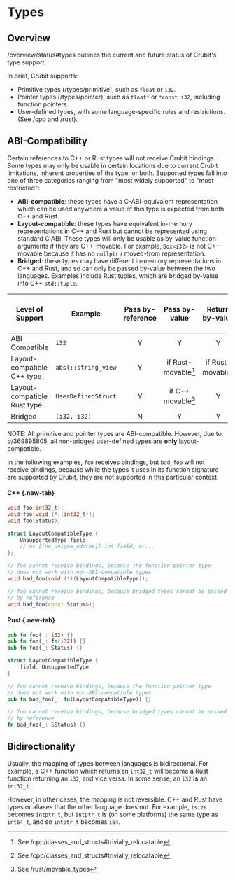 # Types

## Overview

<internal link>/overview/status#types outlines the current and future status of
Crubit's type support.

In brief, Crubit supports:

*   Primitive types (<internal link>/types/primitive), such as `float` or `i32`.
*   Pointer types (<internal link>/types/pointer), such as `float*` or `*const i32`,
    including function pointers.
*   User-defined types, with some language-specific rules and restrictions. (See
    <internal link>/cpp and <internal link>/rust).

## ABI-Compatibility

Certain references to C++ or Rust types will not receive Crubit bindings.
Some types may only be usable in certain locations due to current Crubit
limitations, inherent properties of the type, or both. Supported types fall into
one of three categories ranging from "most widely supported" to
"most restricted":

* **ABI-compatible**: these types have a C-ABI-equivalent representation which
    can be used anywhere a value of this type is expected from both C++ and
    Rust.
* **Layout-compatible**: these types have equivalent in-memory representations
    in C++ and Rust but cannot be represented using standard C ABI. These types
    will only be usable as by-value function arguments if they are C++-movable.
    For example, `Box<i32>` is not C++-movable because it has no `nullptr` /
    moved-from representation.
* **Bridged**: these types may have different in-memory representations in C++
    and Rust, and so can only be passed by-value between the two languages.
    Examples include Rust tuples, which are bridged by-value into C++
    `std::tuple`.

Level of Support            | Example             | Pass by-reference | Pass by-value       | Return by-value     | Fields | In Function Pointer Types
--------------------------- | ------------------- | :---------------: | :-----------------: | :-----------------: | :----: | :-----------------------:
ABI Compatible              | `i32`               | Y                 | Y                   | Y                   | Y      | Y
Layout-compatible C++ type  | `absl::string_view` | Y                 | if Rust-movable[^1] | if Rust-movable[^2] | Y      | N
Layout-compatible Rust type | `UserDefinedStruct` | Y                 | if C++ movable[^3]  | Y                   | Y      | N
Bridged                     | `(i32, i32)`        | N                 | Y                   | Y                   | N      | N

[^1]: See <internal link>/cpp/classes_and_structs#trivially_relocatable
[^2]: See <internal link>/cpp/classes_and_structs#trivially_relocatable
[^3]: See <internal link>/rust/movable_types

NOTE: All primitive and pointer types are ABI-compatible. However, due to
b/369895805, all non-bridged user-defined types are **only** layout-compatible.

In the following examples, `foo` receives bindings, but `bad_foo` will not
receive bindings, because while the types it uses in its function signature are
supported by Crubit, they are not supported in this particular context.

<section class="tabs" markdown=1>

#### C++ {.new-tab}

```c++ {.good}
void foo(int32_t);
void foo(void (*)(int32_t));
void foo(Status);
```

```c++ {.bad}
struct LayoutCompatibleType {
    UnsupportedType field;
    // or [[no_unique_addres]] int field; or...
};

// foo cannot receive bindings, because the function pointer type
// does not work with non-ABI-compatible types
void bad_foo(void (*)(LayoutCompatibleType));
```

```cpp {.bad}
// foo cannot receive bindings, because bridged types cannot be passed
// by reference
void bad_foo(const Status&);
```

#### Rust {.new-tab}

```rust {.good}
pub fn foo(_: i32) {}
pub fn foo(_: fn(i32)) {}
pub fn foo(_: Status) {}
```

```rust {.bad}
struct LayoutCompatibleType {
    field: UnsupportedType
}

// foo cannot receive bindings, because the function pointer type
// does not work with non-ABI-compatible types
pub fn bad_foo(_: fn(LayoutCompatibleType)) {}
```

```rust {.bad}
// foo cannot receive bindings, because bridged types cannot be passed
// by reference
fn bad_foo(_: &Status) {}
```

</section>

## Bidirectionality

Usually, the mapping of types between languages is bidirectional. For example, a
C++ function which returns an `int32_t` will become a Rust function returning an
`i32`, and vice versa. In some sense, an `i32` **is** an `int32_t`.

However, in other cases, the mapping is not reversible. C++ and Rust have types
or aliases that the other language does not. For example, `isize` becomes
`intptr_t`, but `intptr_t` is (on some platforms) the same type as `int64_t`,
and so `intptr_t` becomes `i64`.
